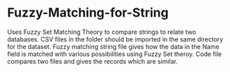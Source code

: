 # Fuzzy-Matching-for-String
Uses Fuzzy Set Matching Theory to compare strings to relate two databases.
CSV files in the folder should be imported in the same directory for the dataset.
Fuzzy matching string file gives how the data in the Name field is matched with various possibilities using Fuzzy Set theroy.
Code file compares two files and gives the records which are similar.
